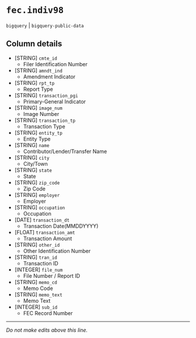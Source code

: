 # `fec.indiv98`
`bigquery` | `bigquery-public-data`

## Column details
* [STRING]    `cmte_id`
  - Filer Identification Number
* [STRING]    `amndt_ind`
  - Amendment Indicator
* [STRING]    `rpt_tp`
  - Report Type
* [STRING]    `transaction_pgi`
  - Primary-General Indicator
* [STRING]    `image_num`
  - Image Number
* [STRING]    `transaction_tp`
  - Transaction Type
* [STRING]    `entity_tp`
  - Entity Type
* [STRING]    `name`
  - Contributor/Lender/Transfer Name
* [STRING]    `city`
  - City/Town
* [STRING]    `state`
  - State
* [STRING]    `zip_code`
  - Zip Code
* [STRING]    `employer`
  - Employer
* [STRING]    `occupation`
  - Occupation
* [DATE]      `transaction_dt`
  - Transaction Date(MMDDYYYY)
* [FLOAT]     `transaction_amt`
  - Transaction Amount
* [STRING]    `other_id`
  - Other Identification Number
* [STRING]    `tran_id`
  - Transaction ID
* [INTEGER]   `file_num`
  - File Number / Report ID
* [STRING]    `memo_cd`
  - Memo Code
* [STRING]    `memo_text`
  - Memo Text
* [INTEGER]   `sub_id`
  - FEC Record Number

-------------------------------------------------------------------------------
*Do not make edits above this line.*
